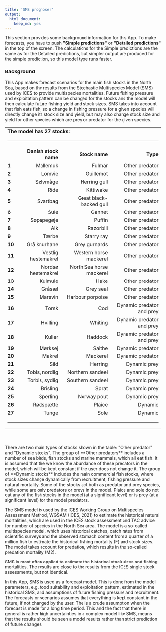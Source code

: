```yaml
---
title: 'SMS prognoser'
output:
  html_document:
    keep_md: yes
---
```


This section provides some background information for this App. To make forecasts, you have to push **"Simple predictions"** or **"Detailed predictions"** in the top of the screen. The calculations for the Simple predictions are the same as for the Detailed predictions, but simpler output are produced for the simple prediction, so this model type runs faster.


### Background
This App makes forecast scenarios for the main fish stocks in the North Sea, based on the results from the Stochastic Multispecies Model (SMS) used by ICES to provide multispecies mortalities. Future fishing pressure and exploitation pattern can be changed for the stocks and the model will then calculate future fishing yield and stock sizes. SMS takes into account that fish eats fish, so a change in fishing pressure for a given species will directly change its stock size and yield, but may also change stock size and yield for other species which are prey or predator for the given species.   


<table width="70%">
<tr><td colspan=4><b>The model has 27 stocks:</td></tr>
<tr><td colspan=4><hr noshade></td></tr>
<tr> <td align=left><b></b></td> <td align=right><b>Danish stock name</b></td>	<td align=right><b>Stock name</b></td>	<td align=right><b>Type</b></td> </tr>
<tr> <td align=left><b>1</b></td><td align=right>Mallemuk</td>	<td align=right>Fulmar</td>	<td align=right>Other predator</td></tr>
<tr> <td align=left><b>2</b></td><td align=right>Lomvie</td>	<td align=right>Guillemot</td>	<td align=right>Other predator</td></tr>
<tr> <td align=left><b>3</b></td><td align=right>Sølvmåge</td>	<td align=right>Herring gull</td>	<td align=right>Other predator</td></tr>
<tr> <td align=left><b>4</b></td><td align=right>Ride</td>	<td align=right>Kittiwake</td>	<td align=right>Other predator</td></tr>
<tr> <td align=left><b>5</b></td><td align=right>Svartbag</td>	<td align=right>Great black-backed gull</td>	<td align=right>Other predator</td></tr>
<tr> <td align=left><b>6</b></td><td align=right>Sule</td>	<td align=right>Gannet</td>	<td align=right>Other predator</td></tr>
<tr> <td align=left><b>7</b></td><td align=right>Søpapegøje</td>	<td align=right>Puffin</td>	<td align=right>Other predator</td></tr>
<tr> <td align=left><b>8</b></td><td align=right>Alk</td>	<td align=right>Razorbill</td>	<td align=right>Other predator</td></tr>
<tr> <td align=left><b>9</b></td><td align=right>Tærbe</td>	<td align=right>Starry ray</td>	<td align=right>Other predator</td></tr>
<tr> <td align=left><b>10</b></td><td align=right>Grå knurhane</td>	<td align=right>Grey gurnards</td>	<td align=right>Other predator</td></tr>
<tr> <td align=left><b>11</b></td><td align=right>Vestlig hestemakrel</td>	<td align=right>Western horse mackerel</td>	<td align=right>Other predator</td></tr>
<tr> <td align=left><b>12</b></td><td align=right>Nordsø hestemakrel</td>	<td align=right>North Sea horse mackerel</td>	<td align=right>Other predator</td></tr>
<tr> <td align=left><b>13</b></td><td align=right>Kulmule</td>	<td align=right>Hake</td>	<td align=right>Other predator</td></tr>
<tr> <td align=left><b>14</b></td><td align=right>Gråsæl</td>	<td align=right>Grey seal</td>	<td align=right>Other predator</td></tr>
<tr> <td align=left><b>15</b></td><td align=right>Marsvin</td>	<td align=right>Harbour porpoise</td>	<td align=right>Other predator</td></tr>
<tr> <td align=left><b>16</b></td><td align=right>Torsk</td>	<td align=right>Cod</td>	<td align=right>Dynamic predator and prey</td></tr>
<tr> <td align=left><b>17</b></td><td align=right>Hvilling</td>	<td align=right>Whiting</td>	<td align=right>Dynamic predator and prey</td></tr>
<tr> <td align=left><b>18</b></td><td align=right>Kuller</td>	<td align=right>Haddock</td>	<td align=right>Dynamic predator and prey</td></tr>
<tr> <td align=left><b>19</b></td><td align=right>Mørksej</td>	<td align=right>Saithe</td>	<td align=right>Dynamic predator</td></tr>
<tr> <td align=left><b>20</b></td><td align=right>Makrel</td>	<td align=right>Mackerel</td>	<td align=right>Dynamic predator</td></tr>
<tr> <td align=left><b>21</b></td><td align=right>Sild</td>	<td align=right>Herring</td>	<td align=right>Dynamic prey</td></tr>
<tr> <td align=left><b>22</b></td><td align=right>Tobis, nordlig</td>	<td align=right>Northern sandeel</td>	<td align=right>Dynamic prey</td></tr>
<tr> <td align=left><b>23</b></td><td align=right>Torbis, sydlig</td>	<td align=right>Southern sandeel</td>	<td align=right>Dynamic prey</td></tr>
<tr> <td align=left><b>24</b></td><td align=right>Brisling</td>	<td align=right>Sprat</td>	<td align=right>Dynamic prey</td></tr>
<tr> <td align=left><b>25</b></td><td align=right>Sperling</td>	<td align=right>Norway pout</td>	<td align=right>Dynamic prey</td></tr>
<tr> <td align=left><b>26</b></td><td align=right>Rødspætte</td>	<td align=right>Plaice</td>	<td align=right>Dynamic</td></tr>
<tr> <td align=left><b>27</b></td><td align=right>Tunge</td>	<td align=right>Sole</td>	<td align=right>Dynamic</td></tr>
<tr><td colspan=4><hr noshade></td></tr>
</table><br>
<br>
There are two main types of stocks shown in the table: "Other predator" and "Dynamic stocks". The group of **Other predators** includes a number of sea  birds, fish stocks and marine mammals, which all eat fish. It is assumed that the we know the abundance of these predators in the model, which will be kept constant if the user does not change it. The group of **Dynamic stocks** includes the main commercial fish stocks, where stock sizes change dynamically from recruitment, fishing pressure and natural mortality. Some of the stocks act both as predator and prey species, while some are only predators or preys in the model. Plaice and sole do not eat any of the fish stocks in the model (at a significant level) or is prey (at a significant level) for the model predators.

The SMS model is used by the ICES Working Group on Multispecies Assessment Method, WGSAM (ICES, 2021) to estimate the historical natural mortalities, which are used in the ICES stock assessment and TAC advice for number of species in the North Sea area. The model is a so-called multispecies model, which uses historical catches, catch rates from scientific surveys and the observed stomach content from a quarter of a million fish to estimate the historical fishing mortality (F) and stock sizes. The model takes account for predation, which results in the so-called predation mortality (M2). 

SMS is most often applied to estimate the historical stock sizes and fishing mortalities. The results are close to the results from the ICES single stock assessments, but not identical.

In this App, SMS is used as a forecast model. This is done from the model parameters, e.g. food suitability and exploitation pattern, estimated in the historical SMS, and assumptions of future fishing pressure and recruitment. The forecasts or scenarios assumes that everything is kept constant in the future, if not changed by the user. The is a crude assumption when the forecast is made for a long time period. This and the fact that there in general is rather high uncertainties in a complex model like SMS, means that the results should be seen a model results rather than strict prediction of future changes.


